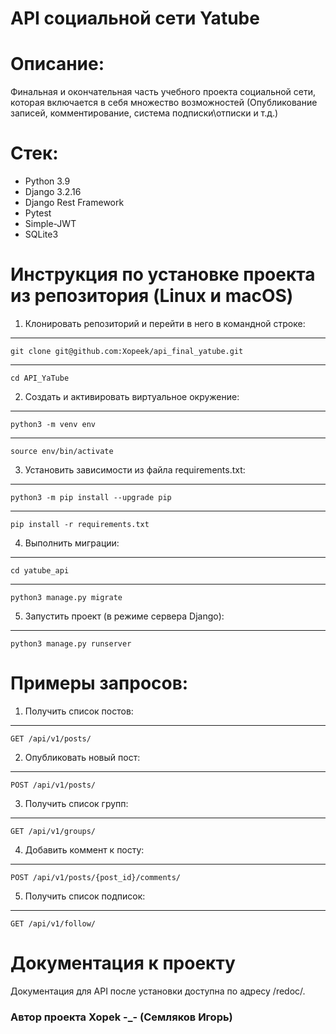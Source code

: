 # API социальной сети Yatube
# Описание:
 
Финальная и окончательная часть учебного проекта социальной сети, которая включается в себя множество возможностей (Опубликование записей, комментирование, система подписки\отписки и т.д.)

# Стек:
- Python 3.9
- Django 3.2.16
- Django Rest Framework
- Pytest
- Simple-JWT
- SQLite3

# Инструкция по установке проекта из репозитория (Linux и macOS)

1. Клонировать репозиторий и перейти в него в командной строке:
---
    git clone git@github.com:Xopeek/api_final_yatube.git
---
    cd API_YaTube


2. Cоздать и активировать виртуальное окружение:
---
    python3 -m venv env
---
    source env/bin/activate

3. Установить зависимости из файла requirements.txt:
---
    python3 -m pip install --upgrade pip
---
    pip install -r requirements.txt

4. Выполнить миграции:
---
    cd yatube_api
---
    python3 manage.py migrate

5. Запустить проект (в режиме сервера Django):
---
    python3 manage.py runserver

# Примеры запросов:
1. Получить список постов:
---
    GET /api/v1/posts/
2. Опубликовать новый пост:
---
    POST /api/v1/posts/
3. Получить список групп:
---
    GET /api/v1/groups/
4. Добавить коммент к посту:
---
    POST /api/v1/posts/{post_id}/comments/
5. Получить список подписок:
---
    GET /api/v1/follow/


# Документация к проекту
Документация для API после установки доступна по адресу /redoc/.




### Автор проекта Xopek -_- (Семляков Игорь)